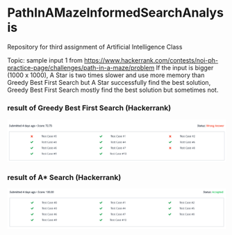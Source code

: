 # PathInAMazeInformedSearchAnalysis
Repository for third assignment of Artificial Intelligence Class

Topic: sample input 1 from https://www.hackerrank.com/contests/noi-ph-practice-page/challenges/path-in-a-maze/problem
If the input is bigger (1000 x 1000), A Star is two times slower and use more memory than Greedy Best First Search but A Star successfully find the best solution, Greedy Best First Search mostly find the best solution but sometimes not.


### result of Greedy Best First Search (Hackerrank)
![result of greedy best first search](GBFSResult.png)

### result of A* Search (Hackerrank)
![result of A* Search](AStarResult.png)
